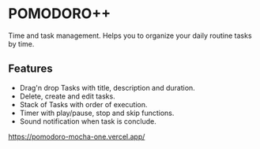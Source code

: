 # POMODORO++

Time and task management. Helps you to organize your daily routine tasks by time.

## Features

- Drag'n drop Tasks with title, description and duration.
- Delete, create and edit tasks.
- Stack of Tasks with order of execution.
- Timer with play/pause, stop and skip functions.
- Sound notification when task is conclude.

https://pomodoro-mocha-one.vercel.app/